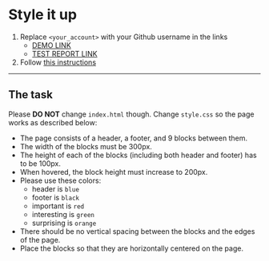 # Style it up
1. Replace `<your_account>` with your Github username in the links
    - [DEMO LINK](https://PetDavy.github.io/layout_style-it-up/) <br>
    - [TEST REPORT LINK](https://PetDavy.github.io/layout_style-it-up/report/html_report/)
2. Follow [this instructions](https://mate-academy.github.io/layout_task-guideline/)
___

## The task
Please **DO NOT** change `index.html` though. Change `style.css` so the page works as described below:

- The page consists of a header, a footer, and 9 blocks between them.
- The width of the blocks must be 300px.
- The height of each of the blocks (including both header and footer) has to be 100px.
- When hovered, the block height must increase to 200px.
- Please use these colors:
  - header is `blue`
  - footer is `black`
  - important is `red`
  - interesting is `green`
  - surprising is `orange`
- There should be no vertical spacing between the blocks and the edges of the page.
- Place the blocks so that they are horizontally centered on the page.
